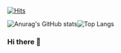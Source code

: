 [![Hits](https://hits.seeyoufarm.com/api/count/incr/badge.svg?url=https%3A%2F%2Fgithub.com%2FMunoDevelop&count_bg=%2379C83D&title_bg=%23555555&icon=unrealengine.svg&icon_color=%23FFFFFF&title=hits&edge_flat=false)](https://hits.seeyoufarm.com)

 ![Anurag's GitHub stats](https://github-readme-stats.vercel.app/api?username=MunoDevelop&count_private=true&show_icons=true&theme=react)![Top Langs](https://github-readme-stats.vercel.app/api/top-langs/?username=MunoDevelop)
 
 ### Hi there 👋
<!--
**MunoDevelop/MunoDevelop** is a ✨ _special_ ✨ repository because its `README.md` (this file) appears on your GitHub profile.

Here are some ideas to get you started:

- 🔭 I’m currently working on ...
- 🌱 I’m currently learning ...
- 👯 I’m looking to collaborate on ...
- 🤔 I’m looking for help with ...
- 💬 Ask me about ...
- 📫 How to reach me: ...
- 😄 Pronouns: ...
- ⚡ Fun fact: ...
-->
